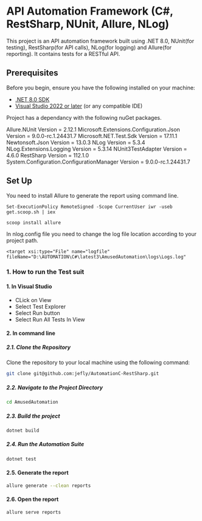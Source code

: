 # API Automation Framework (C#, RestSharp, NUnit, Allure, NLog)

This project is an API automation framework built using .NET 8.0, NUnit(for testing), RestSharp(for API calls), NLog(for logging) and Allure(for reporting). It contains tests for a RESTful API.

## Prerequisites

Before you begin, ensure you have the following installed on your machine:

- [.NET 8.0 SDK](https://dotnet.microsoft.com/download/dotnet/8.0)
- [Visual Studio 2022 or later](https://visualstudio.microsoft.com/vs/) (or any compatible IDE)

Project has a dependancy with the following nuGet packages.

Allure.NUnit Version = 2.12.1 Microsoft.Extensions.Configuration.Json Version = 9.0.0-rc.1.24431.7
Microsoft.NET.Test.Sdk Version = 17.11.1 Newtonsoft.Json Version = 13.0.3 NLog Version = 5.3.4 NLog.Extensions.Logging Version = 5.3.14 NUnit3TestAdapter Version = 4.6.0 RestSharp Version = 112.1.0 System.Configuration.ConfigurationManager Version = 9.0.0-rc.1.24431.7

## Set Up

You need to install Allure to generate the report using command line.

```
Set-ExecutionPolicy RemoteSigned -Scope CurrentUser iwr -useb get.scoop.sh | iex
```
```
scoop install allure
```
In nlog.config file you need to change the log file location according to your project path.
```
<target xsi:type="File" name="logfile" fileName="D:\AUTOMATION\C#\latest3\AmusedAutomation\logs\Logs.log"
```

### 1. How to run the Test suit

#### 1. In Visual Studio
- CLick on View
- Select Test Explorer
- Select Run button
- Select Run All Tests In View

#### 2. In command line

##### 2.1. Clone the Repository

Clone the repository to your local machine using the following command:

```bash
git clone git@github.com:jefly/AutomationC-RestSharp.git
```

##### 2.2. Navigate to the Project Directory
```bash
cd AmusedAutomation
```

##### 2.3. Build the project 
```bash
dotnet build
```

##### 2.4. Run the Automation Suite 
```bash
dotnet test
```

#### 2.5. Generate the report 
```bash
allure generate --clean reports
```

#### 2.6. Open the report 
```bash
allure serve reports
```
